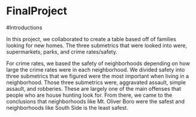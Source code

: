 # FinalProject

#Introductions

In this project, we collaborated to create a table based off of families looking for new homes. The three submetrics that were looked into were, supermarkets, parks, and crime rates/safety.

For crime rates, we based the safety of neighborhoods depending on how large the crime rates were in each neighborhood. We divided safety into three submetrics that we figured were the most important 
when living in a neighborhood. Those three submetrics were, aggravated assault, simple assault, and robberies. These are largely one of the main offenses that people who are house hunting look for. From there, 
we came to the conclusions that neighborhoods like Mt. Oliver Boro were the safest and neighborhoods like South Side is the least safest.
